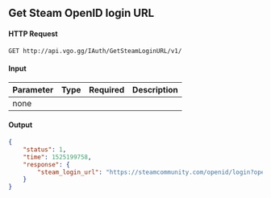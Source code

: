 ## Get Steam OpenID login URL

#### HTTP Request

`GET http://api.vgo.gg/IAuth/GetSteamLoginURL/v1/`

#### Input

Parameter | Type | Required   | Description
--------- | -----| :--------: | -----------
none | | | 
    
#### Output

```json
{
    "status": 1,
    "time": 1525199758,
    "response": {
        "steam_login_url": "https://steamcommunity.com/openid/login?openid.ns=http%3A%2F%2Fspecs.openid.net%2Fauth%2F2.0&openid.mode=checkid_setup&openid.return_to=http%3A%2F%2Fvgo.gg%2Fsteam_signin.php&openid.realm=http%3A%2F%2Fvgo.gg&openid.identity=http%3A%2F%2Fspecs.openid.net%2Fauth%2F2.0%2Fidentifier_select&openid.claimed_id=http%3A%2F%2Fspecs.openid.net%2Fauth%2F2.0%2Fidentifier_select"
    }
}